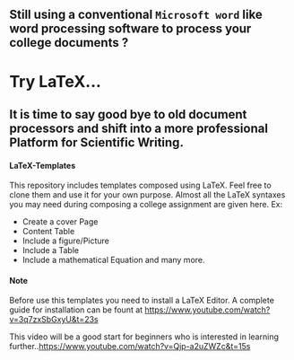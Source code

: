 
## Still using a conventional `Microsoft word` like word processing software to process your college documents ? 
# Try LaTeX... 
## It is time to say good bye to old document processors and shift into a more professional Platform for Scientific Writing.

#### LaTeX-Templates
This repository includes templates composed using LaTeX. Feel free to clone them and use it for your own purpose. Almost all the LaTeX syntaxes you may need during composing a college assignment are given here. Ex:
* Create a cover Page
* Content Table
* Include a figure/Picture
* Include a Table
* Include a mathematical Equation
and many more.

#### Note
Before use this templates you need to install a LaTeX Editor. A complete guide for installation can be fount at https://www.youtube.com/watch?v=3q7zxSbGxyU&t=23s

This video will be a good start for beginners who is interested in learning further..https://www.youtube.com/watch?v=Qjp-a2uZWZc&t=15s
